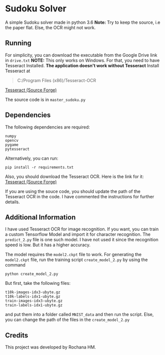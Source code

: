 # Sudoku Solver

A simple Sudoku solver made in python 3.6
**Note:** Try to keep the source, i.e the paper flat. Else, the OCR might not work.


## Running
For simplicity, you can download the executable from the Google Drive link in `drive.txt`
**NOTE:** This only works on Windows. For that, you need to have Tesseract Installed. **The application doesn't work without Tesseract**
Install Tesseract at 

> C:/Program Files (x86)/Tesseract-OCR

[Tesseract (Source Forge)](https://sourceforge.net/projects/tesseract-ocr/)

The source code is in `master_sudoku.py`

## Dependencies

The following dependencies are required:

    numpy
    opencv
    pygame
    pytesseract
Alternatively, you can run:

    pip install -r requirements.txt
Also, you should download the Tesseract OCR. Here is the link for it:
[Tesseract (Source Forge)](https://sourceforge.net/projects/tesseract-ocr/)


If you are using the souce code, you should update the path of the Tesseract OCR in the code. I have commented the instructions for further details.

## Additional Information

I have used Tesseract OCR for image recognition. If you want, you can train a custom Tensorflow Model and import it for character recognition. The `predict_2.py` file is one such model. I have not used it since the recognition speed is low. But it has a higher accuracy.

The model requires the `model2.ckpt` file to work.
For generating the `model2.ckpt` file, run the training script `create_model_2.py` by using the command

    python create_model_2.py

But first, take the following files:

    t10k-images-idx3-ubyte.gz
    t10k-labels-idx1-ubyte.gz
    train-images-idx3-ubyte.gz
    train-labels-idx1-ubyte.gz
and put them into a folder called `MNIST_data` and then run the script. Else, you can change the path of the files in the `create_model_2.py`

## Credits
This project was developed by Rochana HM.

